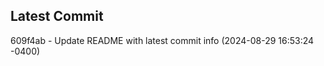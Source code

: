 
## Latest Commit
609f4ab - Update README with latest commit info (2024-08-29 16:53:24 -0400) <Yunxi-Zhou>
